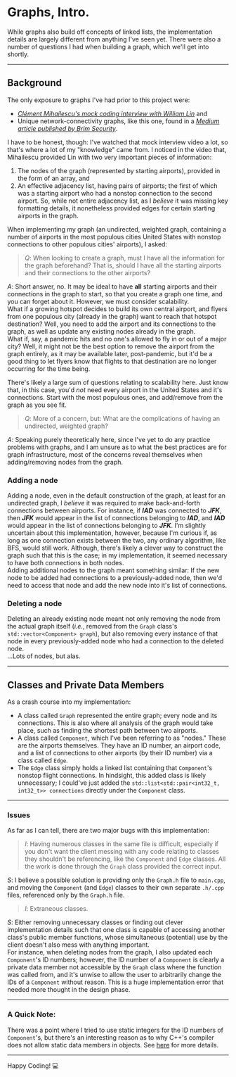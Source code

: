 # Graphs, Intro.

While graphs also build off concepts of linked lists, the implementation details are largely different from anything I've seen yet. There were also a number of questions I had when building a graph, which we'll get into shortly.

---

## Background

The only exposure to graphs I've had prior to this project were:

- [_Clément Mihailescu's mock coding interview with William Lin_](https://www.youtube.com/watch?v=qz9tKlF431k) and
- Unique network-connectivity graphs, like this one, found in a [_Medium article published by Brim Security_](https://medium.com/brim-securitys-knowledge-funnel/visualizing-ip-traffic-with-brim-zeek-and-networkx-3844a4c25a2f).

I have to be honest, though: I've watched that mock interview video a lot, so that's where a lot of my "knowledge" came from. I noticed in the video that, Mihailescu provided Lin with two very important pieces of information:
1. The nodes of the graph (represented by starting airports), provided in the form of an array, and
2. An effective adjacency list, having pairs of airports; the first of which was a starting airport who had a nonstop connection to the second airport. So, while not entire adjacency list, as I *believe* it was missing key formatting details, it nonetheless provided edges for certain starting airports in the graph.

When implementing my graph (an undirected, weighted graph, containing a number of airports in the most populous cities United States with nonstop connections to other populous cities' airports), I asked:

> _Q_: When looking to create a graph, must I have all the information for the graph beforehand? That is, should I have all the starting airports and their connections to the other airports?

*A*: Short answer, no. It may be ideal to have **all** starting airports and their connections in the graph to start, so that you create a graph one time, and you can forget about it. However, we must consider scalability. <br>
What if a growing hotspot decides to build its own central airport, and flyers from one populous city (already in the graph) want to reach that hotspot destination? Well, you need to add the airport and its connections to the graph, as well as update any existing nodes already in the graph. <br>
What if, say, a pandemic hits and no one's allowed to fly in or out of a major city? Well, it might not be the best option to remove the airport from the graph entirely, as it may be available later, post-pandemic, but it'd be a good thing to let flyers know that flights to that destination are no longer occurring for the time being.

There's likely a large sum of questions relating to scalability here. Just know that, in this case, you'd *not* need every airport in the United States and it's connections. Start with the most populous ones, and add/remove from the graph as you see fit.

> _Q_: More of a concern, but: What are the complications of having an undirected, weighted graph?

*A*: Speaking purely theoretically here, since I've yet to do any practice problems with graphs, and I am unsure as to what the best practices are for graph infrastructure, most of the concerns reveal themselves when adding/removing nodes from the graph.

### Adding a node

Adding a node, even in the default construction of the graph, at least for an undirected graph, I *believe* it was required to make back-and-forth connections between airports. For instance, if ***IAD*** was connected to ***JFK***, then ***JFK*** would appear in the list of connections belonging to ***IAD***, and ***IAD*** would appear in the list of connections belonging to ***JFK***. I'm slightly uncertain about this implementation, however, because I'm curious if, as long as one connection exists between the two, any ordinary algorithm, like BFS, would still work. Although, there's likely a clever way to construct the graph such that this is the case; in my implementation, it seemed necessary to have both connections in both nodes.<br>
Adding additional nodes to the graph meant something similar: If the new node to be added had connections to a previously-added node, then we'd need to access that node and add the new node into it's list of connections.

### Deleting a node

Deleting an already existing node meant not only removing the node from the actual graph itself (*i.e.*, removed from the `Graph` class's `std::vector<Component> graph`), but also removing every instance of that node in every previously-added node who had a connection to the deleted node. <br>
...Lots of nodes, but alas.

---

## Classes and Private Data Members

As a crash course into my implementation:

- A class called `Graph` represented the entire graph; every node and its connections. This is also where all analysis of the graph would take place, such as finding the shortest path between two airports.
- A class called `Component`, which I've been referring to as "nodes." These are the airports themselves. They have an ID number, an airport code, and a list of connections to other airports (by their ID number) via a class called `Edge`.
- The `Edge` class simply holds a linked list containing that `Component`'s nonstop flight connections. In hindsight, this added class is likely unnecessary; I could've just added the `std::list<std::pair<int32_t, int32_t>> connections` directly under the `Component` class. 

---

### Issues

As far as I can tell, there are two major bugs with this implementation:

> *I*: Having numerous classes in the same file is difficult, especially if you don't want the client messing with any code relating to classes they shouldn't be referencing, like the `Component` and `Edge` classes. All the work is done through the `Graph` class provided the correct input.

*S*: I believe a possible solution is providing only the `Graph.h` file to `main.cpp`, and moving the `Component` (and `Edge`) classes to their own separate `.h/.cpp` files, referenced only by the `Graph.h` file.

> *I*: Extraneous classes. 

*S*: Either removing unnecessary classes or finding out clever implementation details such that one class is capable of accessing another class's public member functions, whose simultaneous (potential) use by the client doesn't also mess with anything important.<br>
For instance, when deleting nodes from the graph, I also updated each `Component`'s ID numbers; however, the ID number of a `Component` is clearly a private data member not accessible by the `Graph` class where the function was called from, and it's unwise to allow the user to arbitrarily change the IDs of a `Component` without reason. This is a huge implementation error that needed more thought in the design phase.

---

### A Quick Note:

There was a point where I tried to use static integers for the ID numbers of `Component`'s, but there's an interesting reason as to why C++'s compiler does not allow static data members in objects. See [here](https://stackoverflow.com/questions/61518284/error-non-const-static-data-member-must-be-initialized-out-of-line) for more details.

---

Happy Coding! :computer:
